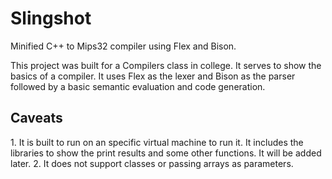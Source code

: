 # Slingshot
Minified C++ to Mips32 compiler using Flex and Bison. 

This project was built for a Compilers class in college. It serves to show the basics of a compiler. It uses Flex as the lexer and Bison as the parser followed by a basic semantic evaluation and code generation.


<H2>Caveats</H2>
1. It is built to run on an specific virtual machine to run it. It includes the libraries to show the print results and some other functions. It will be added later.
2. It does not support classes or passing arrays as parameters. 
